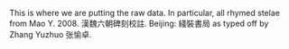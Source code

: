 This is where we are putting the raw data. In particular, all rhymed stelae from Mao Y. 2008. 漢魏六朝碑刻校註. Beijing: 綫裝書局 as typed off by Zhang Yuzhuo 张愉卓. 
